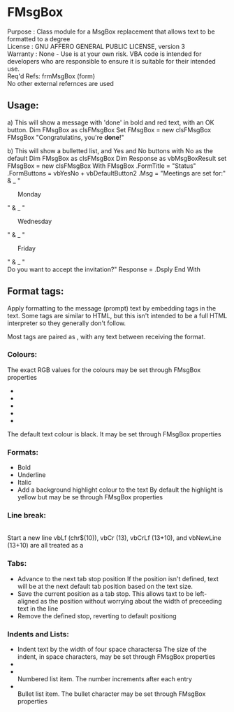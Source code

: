 # FMsgBox
Purpose   : Class module for a MsgBox replacement that allows text to be formatted to a degree  
License   : GNU AFFERO GENERAL PUBLIC LICENSE, version 3  
Warranty  : None - Use is at your own risk. VBA code is intended for developers who are 
responsible to ensure it is suitable for their intended use.  
Req'd Refs: frmMsgBox (form)  
            No other external refernces are used  

## Usage:  
a) This will show a message with 'done' in bold and red text, with an OK button.
    Dim FMsgBox as clsFMsgBox
    Set FMsgBox = new clsFMsgBox
    FMsgBox "Congratulatins, you're <b><red>done</red></b>!"

b) This will show a bulletted list, and Yes and No buttons with No as the default
    Dim FMsgBox as clsFMsgBox
    Dim Response as vbMsgBoxResult
    set FMsgBox = new clsFMsgBox
    With FMsgBox
        .FormTitle = "Status"
        .FormButtons = vbYesNo + vbDefaultButton2
        .Msg = "Meetings are set for:" & _
              "<ul>Monday</ul>" & _
              "<ul>Wednesday</ul>" & _
              "<ul>Friday</ul>" & _
              "<br>Do you want to accept the invitation?"
        Response = .Dsply
    End With

## Format tags:
Apply formatting to the message (prompt) text by embedding tags in the text. Some tags
are similar to HTML, but this isn't intended to be a full HTML interpreter so they
generally don't follow.

Most tags are paired as <start></stop>, with any text between receiving the format.

### Colours:
The exact RGB values for the colours may be set through FMsgBox properties
* <blue></blue>
* <red></red>
* <green></green>
* <orange></orange>
* <purple></purple>

The default text colour is black. It may be set through FMsgBox properties

### Formats:
* <b></b>                     Bold
* <u></u>                     Underline
* <i></i>                     Italic
* <high></high>               Add a background highlight colour to the text
 By default the highlight is yellow but may be se
 through FMsgBox properties

### Line break:
  <br>                        Start a new line
                              vbLf (chr$(10)), vbCr (13), vbCrLf (13+10), and
                              vbNewLine (13+10) are all treated as a <br>

### Tabs:
 * <tab>                       Advance to the next tab stop position
                              If the position isn't defined, text will be at the next
                              default tab position based on the text size.
 * <tabset>                    Save the current position as a tab stop. This allows
                              taxt to be left-aligned as the position without
                              worrying about the width of preceeding text in the line
 * <tabunset>                   Remove the defined stop, reverting to default positiong

### Indents and Lists:
 * <indent></indent>           Indent text by the width of four space charactersa
                              The size of the indent, in space characters, may be
                              set through FMsgBox properties
 * <li></li>                   Numbered list item.
                              The number increments after each entry
 * <ul></ul>                   Bullet list item.
                              The bullet character may be set through FMsgBox properties

